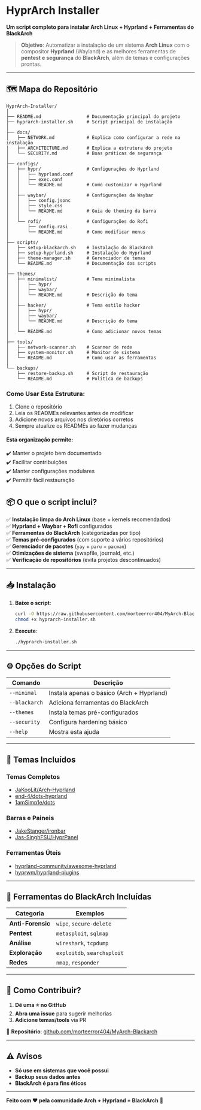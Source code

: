 # **HyprArch Installer**  

**Um script completo para instalar Arch Linux + Hyprland + Ferramentas do BlackArch**  

> **Objetivo**: Automatizar a instalação de um sistema **Arch Linux** com o compositor **Hyprland** (Wayland) e as melhores ferramentas de **pentest e segurança** do **BlackArch**, além de temas e configurações prontas.  

---

## **🗺️ Mapa do Repositório**  

```
HyprArch-Installer/
│
├── README.md                 # Documentação principal do projeto
├── hyprarch-installer.sh     # Script principal de instalação
│
├── docs/
│   ├── NETWORK.md            # Explica como configurar a rede na instalação
│   ├── ARCHITECTURE.md       # Explica a estrutura do projeto
│   └── SECURITY.md           # Boas práticas de segurança
│
├── configs/
│   ├── hypr/                 # Configurações do Hyprland
│   │   ├── hyprland.conf
│   │   ├── exec.conf
│   │   └── README.md         # Como customizar o Hyprland
│   │
│   ├── waybar/               # Configurações da Waybar
│   │   ├── config.jsonc
│   │   ├── style.css
│   │   └── README.md         # Guia de theming da barra
│   │
│   └── rofi/                 # Configurações do Rofi
│       ├── config.rasi
│       └── README.md         # Como modificar menus
│
├── scripts/
│   ├── setup-blackarch.sh    # Instalação do BlackArch
│   ├── setup-hyprland.sh     # Instalação do Hyprland
│   ├── theme-manager.sh      # Gerenciador de temas
│   └── README.md             # Documentação dos scripts
│
├── themes/
│   ├── minimalist/           # Tema minimalista
│   │   ├── hypr/
│   │   ├── waybar/
│   │   └── README.md         # Descrição do tema
│   │
│   ├── hacker/               # Tema estilo hacker
│   │   ├── hypr/
│   │   ├── waybar/
│   │   └── README.md         # Descrição do tema
│   │
│   └── README.md             # Como adicionar novos temas
│
├── tools/
│   ├── network-scanner.sh    # Scanner de rede
│   ├── system-monitor.sh     # Monitor de sistema
│   └── README.md             # Como usar as ferramentas
│
└── backups/
    ├── restore-backup.sh     # Script de restauração
    └── README.md             # Política de backups

```


### Como Usar Esta Estrutura:
1. Clone o repositório
2. Leia os READMEs relevantes antes de modificar
3. Adicione novos arquivos nos diretórios corretos
4. Sempre atualize os READMEs ao fazer mudanças

#### Esta organização permite:

✔️ Manter o projeto bem documentado  
✔️ Facilitar contribuições  
✔️ Manter configurações modulares  
✔️ Permitir fácil restauração

## **📦 O que o script inclui?**  

✅ **Instalação limpa do Arch Linux** (base + kernels recomendados)  
✅ **Hyprland + Waybar + Rofi** configurados  
✅ **Ferramentas do BlackArch** (categorizadas por tipo)  
✅ **Temas pré-configurados** (com suporte a vários repositórios)  
✅ **Gerenciador de pacotes** (`yay` + `paru` + `pacman`)  
✅ **Otimizações de sistema** (swapfile, journald, etc.)  
✅ **Verificação de repositórios** (evita projetos descontinuados)  

---

## **📥 Instalação**  

1. **Baixe o script**:  
   ```sh
   curl -O https://raw.githubusercontent.com/morteerror404/MyArch-Blackarch/HyprArch-Installer/hyprarch-installer.sh
   chmod +x hyprarch-installer.sh
   ```

2. **Execute**:  
   ```sh
   ./hyprarch-installer.sh
   ```

---

## **⚙️ Opções do Script**  

| Comando               | Descrição                                  |
|-----------------------|-------------------------------------------|
| `--minimal`           | Instala apenas o básico (Arch + Hyprland) |
| `--blackarch`         | Adiciona ferramentas do BlackArch         |
| `--themes`            | Instala temas pré-configurados            |
| `--security`          | Configura hardening básico                |
| `--help`              | Mostra esta ajuda                         |

---

## **🎨 Temas Incluídos**  

### **Temas Completos**  
- [JaKooLit/Arch-Hyprland](https://github.com/JaKooLit/Arch-Hyprland)  
- [end-4/dots-hyprland](https://github.com/end-4/dots-hyprland)  
- [1amSimp1e/dots](https://github.com/1amSimp1e/dots)  

### **Barras e Paineis**  
- [JakeStanger/ironbar](https://github.com/JakeStanger/ironbar)  
- [Jas-SinghFSU/HyprPanel](https://github.com/Jas-SinghFSU/HyprPanel)  

### **Ferramentas Úteis**  
- [hyprland-community/awesome-hyprland](https://github.com/hyprland-community/awesome-hyprland)  
- [hyprwm/hyprland-plugins](https://github.com/hyprwm/hyprland-plugins)  

---

## **🔧 Ferramentas do BlackArch Incluídas**  

| Categoria       | Exemplos                          |
|----------------|-----------------------------------|
| **Anti-Forensic** | `wipe`, `secure-delete`          |
| **Pentest**      | `metasploit`, `sqlmap`           |
| **Análise**      | `wireshark`, `tcpdump`           |
| **Exploração**   | `exploitdb`, `searchsploit`      |
| **Redes**        | `nmap`, `responder`              |

---

## **📌 Como Contribuir?**  

1. **Dê uma ⭐ no GitHub**  
2. **Abra uma issue** para sugerir melhorias  
3. **Adicione temas/tools** via PR  

🔗 **Repositório**: [github.com/morteerror404/MyArch-Blackarch](https://github.com/morteerror404/MyArch-Blackarch)  

---

## **⚠️ Avisos**  

- **Só use em sistemas que você possui**  
- **Backup seus dados antes**  
- **BlackArch é para fins éticos**  

---

**Feito com ❤️ pela comunidade Arch + Hyprland + BlackArch** 🚀